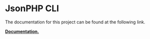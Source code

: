 # JsonPHP CLI #

The documentation for this project can be found at the following link.

**[Documentation.](https://github.com/andresg9108/jsonphp/blob/master/README.md "Documentation")**